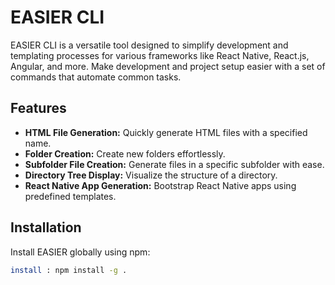 # EASIER CLI

EASIER CLI is a versatile tool designed to simplify development and templating processes for various frameworks like React Native, React.js, Angular, and more. Make development and project setup easier with a set of commands that automate common tasks.

## Features

- **HTML File Generation:** Quickly generate HTML files with a specified name.
- **Folder Creation:** Create new folders effortlessly.
- **Subfolder File Creation:** Generate files in a specific subfolder with ease.
- **Directory Tree Display:** Visualize the structure of a directory.
- **React Native App Generation:** Bootstrap React Native apps using predefined templates.

## Installation

Install EASIER globally using npm:

```bash
install : npm install -g .
